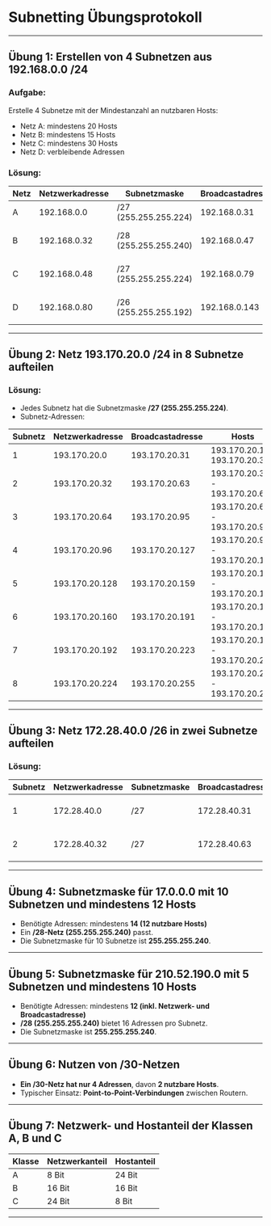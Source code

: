 # Subnetting Übungsprotokoll

---

## Übung 1: Erstellen von 4 Subnetzen aus 192.168.0.0 /24

### **Aufgabe:**  
Erstelle 4 Subnetze mit der Mindestanzahl an nutzbaren Hosts:  
- Netz A: mindestens 20 Hosts  
- Netz B: mindestens 15 Hosts  
- Netz C: mindestens 30 Hosts  
- Netz D: verbleibende Adressen

### **Lösung:**

| Netz  | Netzwerkadresse  | Subnetzmaske | Broadcastadresse | Hosts |
|-------|-----------------|--------------|------------------|-----------------------|
| A     | 192.168.0.0     | /27 (255.255.255.224) | 192.168.0.31  | 192.168.0.1 - 192.168.0.30 |
| B     | 192.168.0.32    | /28 (255.255.255.240) | 192.168.0.47  | 192.168.0.33 - 192.168.0.46 |
| C     | 192.168.0.48    | /27 (255.255.255.224) | 192.168.0.79  | 192.168.0.49 - 192.168.0.78 |
| D     | 192.168.0.80    | /26 (255.255.255.192) | 192.168.0.143 | 192.168.0.81 - 192.168.0.142 |

---

## Übung 2: Netz 193.170.20.0 /24 in 8 Subnetze aufteilen

### **Lösung:**
- Jedes Subnetz hat die Subnetzmaske **/27 (255.255.255.224)**.
- Subnetz-Adressen:

| Subnetz | Netzwerkadresse | Broadcastadresse  | Hosts |
|---------|----------------|------------------|----------------------|
| 1       | 193.170.20.0   | 193.170.20.31    | 193.170.20.1 - 193.170.20.30 |
| 2       | 193.170.20.32  | 193.170.20.63    | 193.170.20.33 - 193.170.20.62 |
| 3       | 193.170.20.64  | 193.170.20.95    | 193.170.20.65 - 193.170.20.94 |
| 4       | 193.170.20.96  | 193.170.20.127   | 193.170.20.97 - 193.170.20.126 |
| 5       | 193.170.20.128 | 193.170.20.159   | 193.170.20.129 - 193.170.20.158 |
| 6       | 193.170.20.160 | 193.170.20.191   | 193.170.20.161 - 193.170.20.190 |
| 7       | 193.170.20.192 | 193.170.20.223   | 193.170.20.193 - 193.170.20.222 |
| 8       | 193.170.20.224 | 193.170.20.255   | 193.170.20.225 - 193.170.20.254 |

---

## Übung 3: Netz 172.28.40.0 /26 in zwei Subnetze aufteilen

### **Lösung:**

| Subnetz | Netzwerkadresse | Subnetzmaske | Broadcastadresse | Hosts |
|---------|----------------|--------------|------------------|---------------|
| 1       | 172.28.40.0    | /27          | 172.28.40.31     | 172.28.40.1 - 172.28.40.30 |
| 2       | 172.28.40.32   | /27          | 172.28.40.63     | 172.28.40.33 - 172.28.40.62 |

---

## Übung 4: Subnetzmaske für 17.0.0.0 mit 10 Subnetzen und mindestens 12 Hosts

- Benötigte Adressen: mindestens **14 (12 nutzbare Hosts)**
- Ein **/28-Netz (255.255.255.240)** passt.
- Die Subnetzmaske für 10 Subnetze ist **255.255.255.240**.

---

## Übung 5: Subnetzmaske für 210.52.190.0 mit 5 Subnetzen und mindestens 10 Hosts

- Benötigte Adressen: mindestens **12 (inkl. Netzwerk- und Broadcastadresse)**
- **/28 (255.255.255.240)** bietet 16 Adressen pro Subnetz.
- Die Subnetzmaske ist **255.255.255.240**.

---

## Übung 6: Nutzen von /30-Netzen

- **Ein /30-Netz hat nur 4 Adressen**, davon **2 nutzbare Hosts**.
- Typischer Einsatz: **Point-to-Point-Verbindungen** zwischen Routern.

---

## Übung 7: Netzwerk- und Hostanteil der Klassen A, B und C

| Klasse | Netzwerkanteil | Hostanteil |
|--------|---------------|------------|
| A      | 8 Bit         | 24 Bit     |
| B      | 16 Bit        | 16 Bit     |
| C      | 24 Bit        | 8 Bit      |

---
